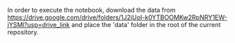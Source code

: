 In order to execute the notebook, download the data from https://drive.google.com/drive/folders/1J2jUoI-k0YTBOOMKw2RpNRY1EW-jYSMl?usp=drive_link and place the 'data' folder in the root of the current repository.
